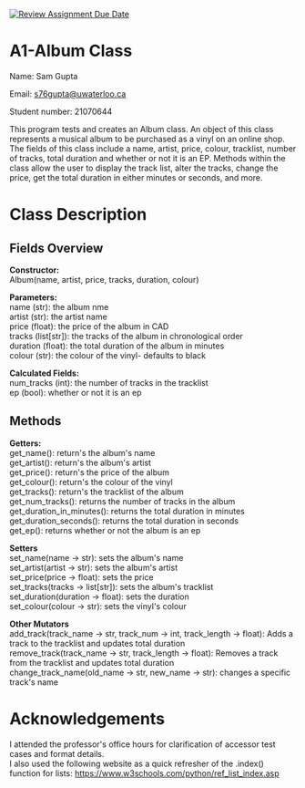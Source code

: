 [![Review Assignment Due Date](https://classroom.github.com/assets/deadline-readme-button-22041afd0340ce965d47ae6ef1cefeee28c7c493a6346c4f15d667ab976d596c.svg)](https://classroom.github.com/a/s463cZvY)
# A1-Album Class

Name: Sam Gupta 

Email: s76gupta@uwaterloo.ca

Student number: 21070644

This program tests and creates an Album class. An object of this class represents a musical album to be purchased as a vinyl on an online shop. The fields of this class include a name, artist, price, colour, tracklist, number of tracks, total duration and whether or not it is an EP. Methods within the class allow the user to display the track list, alter the tracks, change the price, get the total duration in either minutes or seconds, and more. 


# Class Description

## Fields Overview
**Constructor:**    
Album(name, artist, price, tracks, duration, colour)

**Parameters:**    
name (str): the album nme     
artist (str): the artist name   
price (float): the price of the album in CAD    
tracks (list[str]): the tracks of the album in      chronological order    
duration (float): the total duration of the album in minutes   
colour (str): the colour of the vinyl- defaults to black

**Calculated Fields:**  
num_tracks (int): the number of tracks in the tracklist    
ep (bool): whether or not it is an ep

## Methods
**Getters:**      
get_name(): return's the album's name     
get_artist(): return's the album's artist     
get_price(): return's the price of the album    
get_colour(): return's the colour of the vinyl    
get_tracks(): return's the tracklist of the album    
get_num_tracks(): returns the number of tracks in the album    
get_duration_in_minutes(): returns the total duration in minutes     
get_duration_seconds(): returns the total duration in seconds    
get_ep(): returns whether or not the album is an ep   

**Setters**       
set_name(name -> str): sets the album's name    
set_artist(artist -> str): sets the album's artist   
set_price(price -> float): sets the price   
set_tracks(tracks -> list[str]): sets the album's tracklist    
set_duration(duration -> float): sets the duration    
set_colour(colour -> str): sets the vinyl's colour   

**Other Mutators**    
add_track(track_name -> str, track_num -> int, track_length -> float): Adds a track to the tracklist and updates total duration      
remove_track(track_name -> str, track_length -> float): Removes a track from the tracklist and updates total duration     
change_track_name(old_name -> str, new_name -> str): changes a specific track's name

# Acknowledgements

I attended the professor's office hours for clarification of accessor test cases and format details.     
I also used the following website as a quick refresher of the .index() function for lists: https://www.w3schools.com/python/ref_list_index.asp 